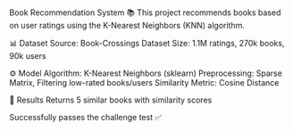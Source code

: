 Book Recommendation System 📚
This project recommends books based on user ratings using the K-Nearest Neighbors (KNN) algorithm.

📊 Dataset
Source: Book-Crossings Dataset
Size: 1.1M ratings, 270k books, 90k users

⚙️ Model
Algorithm: K-Nearest Neighbors (sklearn)
Preprocessing: Sparse Matrix, Filtering low-rated books/users
Similarity Metric: Cosine Distance

🚀 Results
Returns 5 similar books with similarity scores

Successfully passes the challenge test ✅
